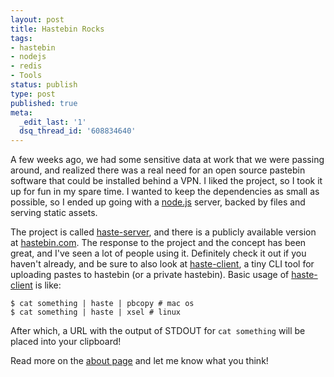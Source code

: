 ```yaml
---
layout: post
title: Hastebin Rocks
tags:
- hastebin
- nodejs
- redis
- Tools
status: publish
type: post
published: true
meta:
  _edit_last: '1'
  dsq_thread_id: '608834640'
---
```

A few weeks ago, we had some sensitive data at work that we were passing around, and realized there was a real need for an open source pastebin software that could be installed behind a VPN. I liked the project, so I took it up for fun in my spare time. I wanted to keep the dependencies as small as possible, so I ended up going with a <a href="http://nodejs.org/">node.js</a> server, backed by files and serving static assets.

The project is called <a href="https://github.com/seejohnrun/haste-server">haste-server</a>, and there is a publicly available version at <a href="http://hastebin.com/">hastebin.com</a>. The response to the project and the concept has been great, and I've seen a lot of people using it. Definitely check it out if you haven't already, and be sure to also look at <a href="https://github.com/seejohnrun/haste-client">haste-client</a>, a tiny CLI tool for uploading pastes to hastebin (or a private hastebin). Basic usage of <a href="https://github.com/seejohnrun/haste-client">haste-client</a> is like:
<div>
<pre><code>$ cat something | haste | pbcopy # mac os
$ cat something | haste | xsel # linux </code></pre>
</div>
After which, a URL with the output of STDOUT for <code>cat something</code> will be placed into your clipboard!

Read more on the <a href="http://hastebin.com/about.md">about page</a> and let me know what you think!

